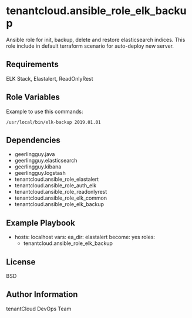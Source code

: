 tenantcloud.ansible_role_elk_backup
=========

Ansible role for init, backup, delete and restore elasticsearch indices. This role include in default terraform scenario for auto-deploy new server.

Requirements
------------

ELK Stack, Elastalert, ReadOnlyRest

Role Variables
--------------

Example to use this commands:

```/usr/local/bin/elk-backup 2019.01.01```

Dependencies
------------

  - geerlingguy.java
  - geerlingguy.elasticsearch
  - geerlingguy.kibana
  - geerlingguy.logstash
  - tenantcloud.ansible_role_elastalert
  - tenantcloud.ansible_role_auth_elk
  - tenantcloud.ansible_role_readonlyrest
  - tenantcloud.ansible_role_elk_common
  - tenantcloud.ansible_role_elk_backup

Example Playbook
----------------

  - hosts: localhost
    vars:
      ea_dir: elastalert
    become: yes
    roles:
      - tenantcloud.ansible_role_elk_backup

License
-------

BSD

Author Information
------------------

tenantCloud DevOps Team
